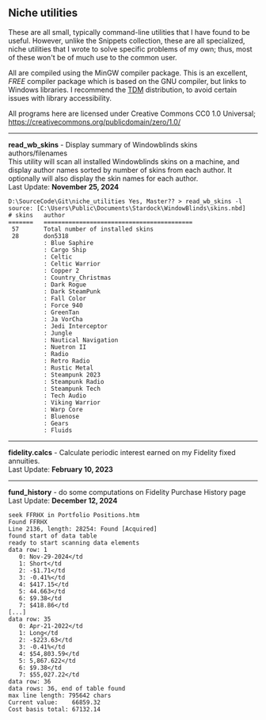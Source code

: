 ## Niche utilities

These are all small, typically command-line utilities that I have found
to be useful.  However, unlike the Snippets collection, these are all specialized,
niche utilities that I wrote to solve specific problems of my own; thus, most of these
won't be of much use to the common user.

All are compiled using the MinGW compiler package. This is an excellent,
*FREE* compiler package which is based on the GNU compiler, but links to Windows
libraries. I recommend the [TDM](http://tdm-gcc.tdragon.net/) distribution, 
to avoid certain issues with library accessibility. 

All programs here are licensed under Creative Commons CC0 1.0 Universal;  
https://creativecommons.org/publicdomain/zero/1.0/

*** 

__read_wb_skins__ - Display summary of Windowblinds skins authors/filenames  
This utility will scan all installed Windowblinds skins on a machine,
and display author names sorted by number of skins from each author.
It optionally will also display the skin names for each author.  
Last Update: __November 25, 2024__

``` 
D:\SourceCode\Git\niche_utilities Yes, Master?? > read_wb_skins -l
source: [C:\Users\Public\Documents\Stardock\WindowBlinds\skins.nbd]
# skins   author
=======   ==========================================
 57       Total number of installed skins
 28       don5318
          : Blue Saphire
          : Cargo Ship
          : Celtic
          : Celtic Warrior
          : Copper 2
          : Country_Christmas
          : Dark Rogue
          : Dark SteamPunk
          : Fall Color
          : Force 940
          : GreenTan
          : Ja VorCha
          : Jedi Interceptor
          : Jungle
          : Nautical Navigation
          : Nuetron II
          : Radio
          : Retro Radio
          : Rustic Metal
          : Steampunk 2023
          : Steampunk Radio
          : Steampunk Tech
          : Tech Audio
          : Viking Warrior
          : Warp Core
          : Bluenose
          : Gears
          : Fluids
```  
*** 

__fidelity.calcs__ - Calculate periodic interest earned on my Fidelity fixed annuities.  
Last Update: __February 10, 2023__

*** 

__fund_history__ - do some computations on Fidelity Purchase History page
Last Update: __December 12, 2024__

```
seek FFRHX in Portfolio Positions.htm
Found FFRHX
Line 2136, length: 28254: Found [Acquired]
found start of data table
ready to start scanning data elements
data row: 1
   0: Nov-29-2024</td
   1: Short</td
   2: -$1.71</td
   3: -0.41%</td
   4: $417.15</td
   5: 44.663</td
   6: $9.38</td
   7: $418.86</td
[...]
data row: 35
   0: Apr-21-2022</td
   1: Long</td
   2: -$223.63</td
   3: -0.41%</td
   4: $54,803.59</td
   5: 5,867.622</td
   6: $9.38</td
   7: $55,027.22</td
data row: 36
data rows: 36, end of table found
max line length: 795642 chars
Current value:    66859.32
Cost basis total: 67132.14
```
